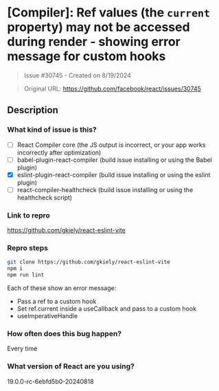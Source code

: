 # [Compiler]: Ref values (the `current` property) may not be accessed during render - showing error message for custom hooks

> Issue #30745 - Created on 8/19/2024

> Original URL: https://github.com/facebook/react/issues/30745

## Description

### What kind of issue is this?

- [ ] React Compiler core (the JS output is incorrect, or your app works incorrectly after optimization)
- [ ] babel-plugin-react-compiler (build issue installing or using the Babel plugin)
- [X] eslint-plugin-react-compiler (build issue installing or using the eslint plugin)
- [ ] react-compiler-healthcheck (build issue installing or using the healthcheck script)

### Link to repro

https://github.com/gkiely/react-eslint-vite

### Repro steps
```sh
git clone https://github.com/gkiely/react-eslint-vite
npm i 
npm run lint
```

Each of these show an error message:
- Pass a ref to a custom hook
- Set ref.current inside a useCallback and pass to a custom hook
- useImperativeHandle

### How often does this bug happen?

Every time

### What version of React are you using?

19.0.0-rc-6ebfd5b0-20240818
